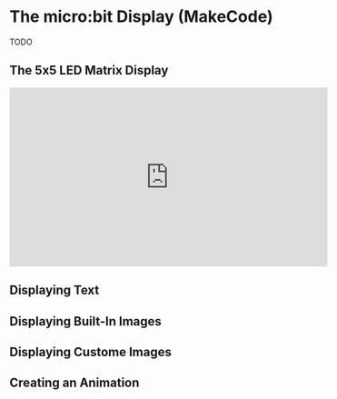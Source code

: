 # The micro:bit Display (MakeCode)

TODO
## The 5x5 LED Matrix Display


<iframe width="560" height="315" src="https://www.youtube.com/embed/7JNEF01WR4w?si=l9Yj6v6SBbJMnlg8" title="YouTube video player" frameborder="0" allow="accelerometer; autoplay; clipboard-write; encrypted-media; gyroscope; picture-in-picture; web-share" allowfullscreen></iframe>

## Displaying Text



### 


## Displaying Built-In Images


## Displaying Custome Images


## Creating an Animation